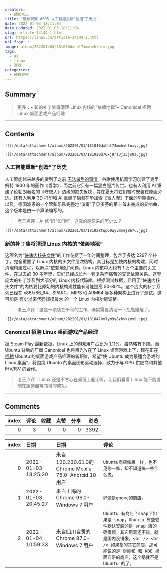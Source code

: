 ```yaml
---
creators:
  - 硬核老王
title: '硬核观察 #505 人工智能重新“创造”了历史'
date: 2022-01-03 18:11:04
date_updated: 2022-01-03 18:11:04
slug: article-14144-1.html
url: https://linux.cn/article-14144-1.html
url_from: ''
image: album/202201/03/181010dxhhl74mmhvhlniv.jpg
tags:
  - ai
  - linux
  - 游戏
categories:
  - 硬核观察
---
```


## Summary

> 更多：• 新的补丁集将清理 Linux 内核的“依赖地狱”• Canonical 招聘 Linux 桌面游戏产品经理

***

<!-- more -->

## Contents

`![](/data/attachment/album/202201/03/181010dxhhl74mmhvhlniv.jpg)`

`![](/data/attachment/album/202201/03/181020d76xj9rs3j35js0a.jpg)`

### 人工智能重新“创造”了历史

人工智能越来越多的做到了之前 [无法做到的事情](https://www.bgdailynews.com/washington_post/artificial-intelligence-is-restoring-lost-works-by-klimt-picasso-and-rembrandt-but-not-everyone-is/article_935bf09a-d97a-5e0f-9a45-4f636df4d567.html)。谷歌使用机器学习创建了克里姆特 1900 年的画作《哲学》，而之前它只有一幅黑白照片传世。也有人利用 AI 重建了伦勃朗著名的《守夜人》边缘的缺失板块，并在夏天将它们暂时安装在原画旁边。还有人利用 3D 打印和 AI 重建了隐藏在毕加索《盲人餐》下面的早期画作。以及，德国波恩的一个管弦乐队完整地“演奏”了贝多芬的第十首未完成的交响曲，这个版本是由一个算法编写的。

> 
> 老王点评：AI 修“旧”如“新”，这真的是原来的历史么？
> 
> 
> 

`![](/data/attachment/album/202201/03/181028tup69wyvmmej867u.jpg)`

### 新的补丁集将清理 Linux 内核的“依赖地狱”

这项名为“[快速内核头文件](https://lore.kernel.org/lkml/YdIfz+LMewetSaEB@gmail.com/T/#u)”的工作花费了一年时间整理，包含了多达 2297 个补丁，完全重塑了 Linux 内核的头文件层次结构。其目标是加快内核的构建，同时清理构建过程，以解决“依赖地狱”问题。Linux 内核中大约有 1 万个主要的头文件，在过去的 30 多年里，它们已经成长为一套复杂而痛苦的交叉依赖关系。这套庞大的补丁涉及到大部分的 Linux 内核代码库。根据测试数据，启用了“快速内核头文件”的内核要比原始的内核构建性能有可能提高 50-80%。这个庞大的补丁系列已经在 x86/x86\_64、SPARC、MIPS 和 ARM64 等多种架构上进行了测试。这可能是 [有史以来代码规模最大](https://www.phoronix.com/scan.php?page=news_item&px=Linux-Fast-Kernel-Headers) 的一个 Linux 内核功能调整。

> 
> 老王点评：这是一项功在千秋的工作，确实需要清理一下瓶瓶罐罐了。
> 
> 
> 

`![](/data/attachment/album/202201/03/181047nx7ym9y8zkvkzyx9.jpg)`

### Canonical 招聘 Linux 桌面游戏产品经理

据 Steam Play 最新数据，Linux 上的游戏用户占比为 [1.11%](https://www.phoronix.com/scan.php?page=news_item&px=Steam-Linux-December-2021)，虽然略有下降。而 Ubuntu 背后的厂商 Canonical 也将目光放在了 Linux 桌面游戏上了，现在正在 [招聘](https://canonical.com/careers/3776036) Ubuntu 的桌面游戏产品经理的新职位，希望“使 Ubuntu 成为最适合游戏的 Linux 桌面”，将围绕 Ubuntu 的桌面图形驱动选择，致力于与 GPU 供应商和其他 IHV/ISV 的合作。

> 
> 老王点评：Linux 还是不甘心在桌面上退让啊，让我们看看 Linux 能不能复制在服务器等领域的成功。
> 
> 
>

***

## Comments


|   index |   评论 |   收藏 |   点赞 |   分享 |   浏览 |
|--------:|-------:|-------:|-------:|-------:|-------:|
|       0 |      3 |      0 |      0 |      0 |   3392 |

|   index | 日期                | 日期                                                  | 评论                                                                                                                                                                                                                  |
|--------:|:--------------------|:------------------------------------------------------|:----------------------------------------------------------------------------------------------------------------------------------------------------------------------------------------------------------------------|
|       0 | 2022-01-03 18:25:20 | 来自120.230.61.0的 Chrome Mobile 75.0-Android 10 用户 | `Ubuntu商店像屎一样，也不见修一修，却不知道搞一些什么鬼。`                                                                                                                                                            |
|       1 | 2022-01-03 20:45:27 | 来自上海的 Chrome 96.0-Windows 7 用户                 | `好像是gnome的商店。`                                                                                                                                                                                                 |
|       2 | 2022-01-04 10:59:33 | 来自四川自贡的 Chrome 87.0-Windows 7 用户             | `Ubuntu 有商店？snap？如果是 snap，Ubuntu 有些软件默认安装的是 snap 版的确很烦，其它用着还不错，就是国内没镜像。<br /> <br /> 如果指的其它商店，那可能说的是 GNOME 和 KDE 桌面自带的商店，这个锅就不是 Ubuntu 的了。` |
